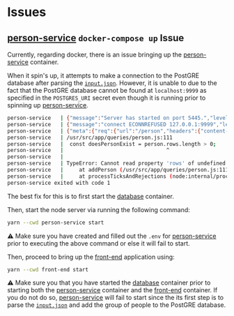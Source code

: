 # Issues

## [person-service](person-service) `docker-compose up` Issue

Currently, regarding docker, there is an issue bringing up the [person-service](person-service) container.

When it spin's up, it attempts to make a connection to the PostGRE database after parsing the [`input.json`](person-service/src/assets/input.json). However, it is unable to due to the fact that the PostGRE database cannot be found at `localhost:9999` as specified in the `POSTGRES_URI` secret even though it is running prior to spinning up [person-service](person-service).

```bash
person-service   | {"message":"Server has started on port 5445.","level":"info"}
person-service   | {"message":"connect ECONNREFUSED 127.0.0.1:9999","level":"error"}
person-service   | {"meta":{"req":{"url":"/person","headers":{"content-type":"application/json","accept":"*/*","content-length":"35","user-agent":"node-fetch/1.0 (+https://github.com/bitinn/node-fetch)","accept-encoding":"gzip,deflate","connection":"close","host":"localhost:5445"},"method":"POST","httpVersion":"1.1","originalUrl":"/person","query":{}},"res":{"statusCode":500},"responseTime":13},"level":"\u001b[32minfo\u001b[39m","message":"HTTP POST /person"}
person-service   | /usr/src/app/queries/person.js:111
person-service   |  const doesPersonExist = person.rows.length > 0;
person-service   |                                 ^
person-service   |
person-service   | TypeError: Cannot read property 'rows' of undefined
person-service   |     at addPerson (/usr/src/app/queries/person.js:111:33)
person-service   |     at processTicksAndRejections (node:internal/process/task_queues:94:5)
person-service exited with code 1
```

The best fix for this is to first start the [database](database) container.

Then, start the node server via running the following command:

```bash
yarn --cwd person-service start
```

⚠️ Make sure you have created and filled out the `.env` for [person-service](person-service) prior to executing the above command or else it will fail to start.

Then, proceed to bring up the [front-end](front-end) application using:

```bash
yarn --cwd front-end start
```

⚠️ Make sure you that you have started the [database](database) container prior to starting both the [person-service](person-service) container and the [front-end](front-end) container. If you do not do so, [person-service](person-service) will fail to start since the its first step is to parse the [`input.json`](person-service/src/assets/input.json) and add the group of people to the PostGRE database.
